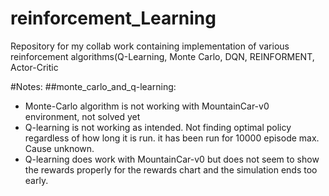 # reinforcement_Learning
Repository for my collab work containing implementation of various reinforcement algorithms(Q-Learning, Monte Carlo, DQN, REINFORMENT, Actor-Critic

#Notes:
##monte_carlo_and_q-learning:
- Monte-Carlo algorithm is not working with MountainCar-v0 environment, not solved yet
- Q-learning is not working as intended. Not finding optimal policy regardless of how long it is run. it has been run for 10000 episode max. Cause unknown.
- Q-learning does work with MountainCar-v0 but does not seem to show the rewards properly for the rewards chart and the simulation ends too early.

